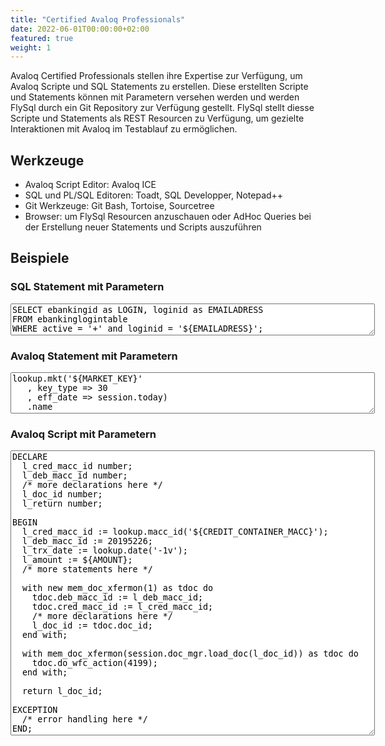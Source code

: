 ```yaml
---
title: "Certified Avaloq Professionals"
date: 2022-06-01T00:00:00+02:00
featured: true
weight: 1
---
```


Avaloq Certified Professionals stellen ihre Expertise zur Verfügung, um Avaloq Scripte und SQL Statements zu erstellen. Diese erstellten Scripte und Statements können mit Parametern versehen werden und werden FlySql durch ein Git Repository zur Verfügung gestellt. FlySql stellt diesse Scripte und Statements als REST Resourcen zu Verfügung, um gezielte Interaktionen mit Avaloq im Testablauf zu ermöglichen. 

## Werkzeuge
- Avaloq Script Editor: Avaloq ICE
- SQL und PL/SQL Editoren: Toadt, SQL Developper, Notepad++
- Git Werkzeuge: Git Bash, Tortoise, Sourcetree
- Browser: um FlySql Resourcen anzuschauen oder AdHoc Queries bei der Erstellung neuer Statements und Scripts auszuführen

## Beispiele
### SQL Statement mit Parametern
<textarea class="textarea-sql" rows="3" cols="70" >
SELECT ebankingid as LOGIN, loginid as EMAILADRESS
FROM ebankinglogintable
WHERE active = '+' and loginid = '${EMAILADRESS}'; 
</textarea>

### Avaloq Statement mit Parametern
<textarea class="textarea-sql" rows="4" cols="70" >
lookup.mkt('${MARKET_KEY}'
   , key_type => 30
   , eff_date => session.today)
   .name
</textarea>

### Avaloq Script mit Parametern
<textarea class="textarea-sql" rows="30" cols="70" >
DECLARE
  l_cred_macc_id number;
  l_deb_macc_id number;
  /* more declarations here */
  l_doc_id number;
  l_return number;

BEGIN
  l_cred_macc_id := lookup.macc_id('${CREDIT_CONTAINER_MACC}');
  l_deb_macc_id := 20195226;
  l_trx_date := lookup.date('-1v');
  l_amount := ${AMOUNT};
  /* more statements here */
  
  with new mem_doc_xfermon(1) as tdoc do
    tdoc.deb_macc_id := l_deb_macc_id;
    tdoc.cred_macc_id := l_cred_macc_id;
    /* more declarations here */
    l_doc_id := tdoc.doc_id;
  end with;
  
  with mem_doc_xfermon(session.doc_mgr.load_doc(l_doc_id)) as tdoc do
    tdoc.do_wfc_action(4199);
  end with;

  return l_doc_id;

EXCEPTION
  /* error handling here */
END;
</textarea>